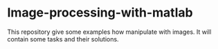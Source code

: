 # Image-processing-with-matlab
This repository give some examples how manipulate with images. It will contain some tasks and their solutions.
